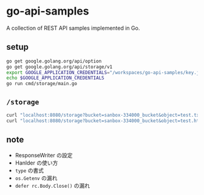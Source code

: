 # go-api-samples
A collection of REST API samples implemented in Go.

## setup
```bash
go get google.golang.org/api/option
go get google.golang.org/api/storage/v1
export GOOGLE_APPLICATION_CREDENTIALS="/workspaces/go-api-samples/key.json"
echo $GOOGLE_APPLICATION_CREDENTIALS
go run cmd/storage/main.go 
```

## `/storage`
```bash
curl "localhost:8080/storage?bucket=sanbox-334000_bucket&object=test.txt" -i
curl "localhost:8080/storage?bucket=sanbox-334000_bucket&object=test.html" -i
```

## note
- ResponseWriter の設定
- Hanlder の使い方
- `type` の書式
- `os.Getenv` の漏れ
- `defer rc.Body.Close()` の漏れ
